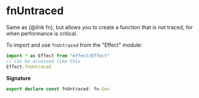 # fnUntraced

Same as {@link fn}, but allows you to create a function that is not traced, for when performance is critical.

To import and use `fnUntraced` from the "Effect" module:

```ts
import * as Effect from "effect/Effect"
// Can be accessed like this
Effect.fnUntraced
```

**Signature**

```ts
export declare const fnUntraced: fn.Gen
```
